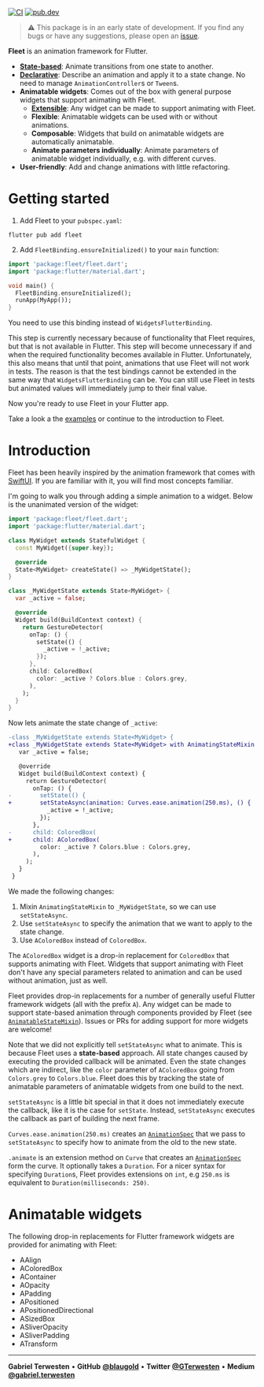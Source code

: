 [![CI](https://github.com/blaugold/fleet/actions/workflows/CI.yaml/badge.svg)](https://github.com/blaugold/fleet/actions/workflows/CI.yaml)
[![pub.dev](https://img.shields.io/pub/v/fleet)](https://pub.dev/packages/fleet)

> ⚠️ This package is in an early state of development. If you find any bugs or
> have any suggestions, please open an [issue][issues].

**Fleet** is an animation framework for Flutter.

- [**State-based**][animated]: Animate transitions from one state to another.
- [**Declarative**][animationspec]: Describe an animation and apply it to a
  state change. No need to manage `AnimationController`s or `Tween`s.
- **Animatable widgets**: Comes out of the box with general purpose widgets that
  support animating with Fleet.
  - [**Extensible**][animatablestatemixin]: Any widget can be made to support
    animating with Fleet.
  - **Flexible**: Animatable widgets can be used with or without animations.
  - **Composable**: Widgets that build on animatable widgets are automatically
    animatable.
  - **Animate parameters individually**: Animate parameters of animatable widget
    individually, e.g. with different curves.
- **User-friendly**: Add and change animations with little refactoring.

# Getting started

1. Add Fleet to your `pubspec.yaml`:

```shell
flutter pub add fleet
```

2. Add `FleetBinding.ensureInitialized()` to your `main` function:

```dart
import 'package:fleet/fleet.dart';
import 'package:flutter/material.dart';

void main() {
  FleetBinding.ensureInitialized();
  runApp(MyApp());
}
```

You need to use this binding instead of `WidgetsFlutterBinding`.

This step is currently necessary because of functionality that Fleet requires,
but that is not available in Flutter. This step will become unnecessary if and
when the required functionality becomes available in Flutter. Unfortunately,
this also means that until that point, animations that use Fleet will not work
in tests. The reason is that the test bindings cannot be extended in the same
way that `WidgetsFlutterBinding` can be. You can still use Fleet in tests but
animated values will immediately jump to their final value.

Now you're ready to use Fleet in your Flutter app.

Take a look a the [examples][example_app] or continue to the introduction to
Fleet.

# Introduction

Fleet has been heavily inspired by the animation framework that comes with
[SwiftUI][swiftui animation framework]. If you are familiar with it, you will
find most concepts familiar.

I'm going to walk you through adding a simple animation to a widget. Below is
the unanimated version of the widget:

```dart
import 'package:fleet/fleet.dart';
import 'package:flutter/material.dart';

class MyWidget extends StatefulWidget {
  const MyWidget({super.key});

  @override
  State<MyWidget> createState() => _MyWidgetState();
}

class _MyWidgetState extends State<MyWidget> {
  var _active = false;

  @override
  Widget build(BuildContext context) {
    return GestureDetector(
      onTap: () {
        setState(() {
          _active = !_active;
        });
      },
      child: ColoredBox(
        color: _active ? Colors.blue : Colors.grey,
      ),
    );
  }
}
```

Now lets animate the state change of `_active`:

```diff
-class _MyWidgetState extends State<MyWidget> {
+class _MyWidgetState extends State<MyWidget> with AnimatingStateMixin {
   var _active = false;

   @override
   Widget build(BuildContext context) {
     return GestureDetector(
       onTap: () {
-        setState(() {
+        setStateAsync(animation: Curves.ease.animation(250.ms), () {
           _active = !_active;
         });
       },
-      child: ColoredBox(
+      child: AColoredBox(
         color: _active ? Colors.blue : Colors.grey,
       ),
     );
   }
 }
```

We made the following changes:

1. Mixin `AnimatingStateMixin` to `_MyWidgetState`, so we can use
   `setStateAsync`.
2. Use `setStateAsync` to specify the animation that we want to apply to the
   state change.
3. Use `AColoredBox` instead of `ColoredBox`.

The `AColoredBox` widget is a drop-in replacement for `ColoredBox` that supports
animating with Fleet. Widgets that support animating with Fleet don't have any
special parameters related to animation and can be used without animation, just
as well.

Fleet provides drop-in replacements for a number of generally useful Flutter
framework widgets (all with the prefix `A`). Any widget can be made to support
state-based animation through components provided by Fleet (see
[`AnimatableStateMixin`][animatablestatemixin]). Issues or PRs for adding
support for more widgets are welcome!

Note that we did not explicitly tell `setStateAsync` what to animate. This is
because Fleet uses a **state-based** approach. All state changes caused by
executing the provided callback will be animated. Even the state changes which
are indirect, like the `color` parameter of `AColoredBox` going from
`Colors.grey` to `Colors.blue`. Fleet does this by tracking the state of
animatable parameters of animatable widgets from one build to the next.

`setStateAsync` is a little bit special in that it does not immediately execute
the callback, like it is the case for `setState`. Instead, `setStateAsync`
executes the callback as part of building the next frame.

`Curves.ease.animation(250.ms)` creates an [`AnimationSpec`][animationspec] that
we pass to `setStateAsync` to specify how to animate from the old to the new
state.

`.animate` is an extension method on `Curve` that creates an
[`AnimationSpec`][animationspec] form the curve. It optionally takes a
`Duration`. For a nicer syntax for specifying `Duration`s, Fleet provides
extensions on `int`, e.g `250.ms` is equivalent to
`Duration(milliseconds: 250)`.

# Animatable widgets

The following drop-in replacements for Flutter framework widgets are provided
for animating with Fleet:

- AAlign
- AColoredBox
- AContainer
- AOpacity
- APadding
- APositioned
- APositionedDirectional
- ASizedBox
- ASliverOpacity
- ASliverPadding
- ATransform

---

**Gabriel Terwesten** &bullet; **GitHub**
**[@blaugold](https://github.com/blaugold)** &bullet; **Twitter**
**[@GTerwesten](https://twitter.com/GTerwesten)** &bullet; **Medium**
**[@gabriel.terwesten](https://medium.com/@gabriel.terwesten)**

[issues]: https://github.com/blaugold/fleet/issues
[swiftui animation framework]:
  https://developer.apple.com/documentation/swiftui/animations
[example_app]:
  https://github.com/blaugold/fleet/tree/main/packages/fleet/example
[withanimationasync]:
  https://pub.dev/documentation/fleet/latest/fleet/withAnimationAsync.html
[setstateasync]:
  https://pub.dev/documentation/fleet/latest/fleet/AnimatingStateMixin/setStateAsync.html
[animatablestatemixin]:
  https://pub.dev/documentation/fleet/latest/fleet/AnimatableStateMixin-mixin.html
[animationspec]:
  https://pub.dev/documentation/fleet/latest/fleet/AnimationSpec-class.html
[acoloredbox]:
  https://pub.dev/documentation/fleet/latest/fleet/AColoredBox-class.html
[animated]: https://pub.dev/documentation/fleet/latest/fleet/Animated-class.html
